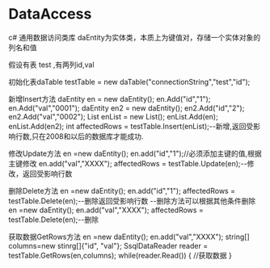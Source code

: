 DataAccess
==========

c# 通用数据访问类库
daEntity为实体类，本质上为键值对，存储一个实体对象的列名和值

假设有表 test ,有两列id,val

初始化表daTable testTable = new daTable("connectionString","test","id");

新增Insert方法
daEntity en = new daEntity();
en.Add("id","1");
en.Add("val","0001");
daEntity en2 = new daEntity();
en2.Add("id","2");
en2.Add("val","0002");
List<daEntity> enList = new List<daEntity>();
enList.Add(en);
enList.Add(en2);
int affectedRows = testTable.Insert(enList);--新增,返回受影响行数,只在2008和以后的数据库才能成功.

修改Update方法
en =new daEntity();
en.add("id","1");//必须添加主键的值,根据主键修改
en.add("val","XXXX");
affectedRows = testTable.Update(en);--修改，返回受影响行数

删除Delete方法
en =new daEntity();
en.add("id","1");
affectedRows = testTable.Delete(en);--删除返回受影响行数
--删除方法可以根据其他条件删除
en =new daEntity();
en.add("val","XXXX");
affectedRows = testTable.Delete(en);--删除

获取数据GetRows方法
en =new daEntity();
en.add("val","XXXX");
string[] columns=new stinrg[]{"id", "val"};
SsqlDataReader reader = testTable.GetRows(en,columns);
while(reader.Read()) {
	//获取数据
}
